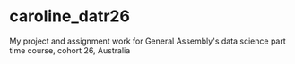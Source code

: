 # caroline_datr26

My project and assignment work for General Assembly's data science part time course, cohort 26, Australia
